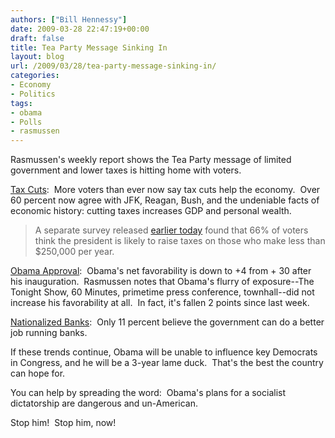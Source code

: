 ```yaml
---
authors: ["Bill Hennessy"]
date: 2009-03-28 22:47:19+00:00
draft: false
title: Tea Party Message Sinking In
layout: blog
url: /2009/03/28/tea-party-message-sinking-in/
categories:
- Economy
- Politics
tags:
- obama
- Polls
- rasmussen
---
```


Rasmussen's weekly report shows the Tea Party message of limited government and lower taxes is hitting home with voters.

[Tax Cuts](https://www.rasmussenreports.com/public_content/business/taxes/more_voters_than_ever_say_tax_cuts_help_the_economy):  More voters than ever now say tax cuts help the economy.  Over 60 percent now agree with JFK, Reagan, Bush, and the undeniable facts of economic history: cutting taxes increases GDP and personal wealth.  


> A separate survey released [earlier today](https://www.rasmussenreports.com/public_content/business/taxes/66_say_obama_likely_to_raise_taxes_on_those_earning_less_than_250_000_a_year) found that 66% of voters think the president is likely to raise taxes on those who make less than $250,000 per year. 


[Obama Approval](https://www.rasmussenreports.com/public_content/politics/obama_administration/daily_presidential_tracking_poll):  Obama's net favorability is down to +4 from + 30 after his inauguration.  Rasmussen notes that Obama's flurry of exposure--The Tonight Show, 60 Minutes, primetime press conference, townhall--did not increase his favorability at all.  In fact, it's fallen 2 points since last week.  

[Nationalized Banks](https://www.rasmussenreports.com/public_content/business/general_business/just_11_say_government_can_run_financial_institutions_better):  Only 11 percent believe the government can do a better job running banks.

If these trends continue, Obama will be unable to influence key Democrats in Congress, and he will be a 3-year lame duck.  That's the best the country can hope for.

You can help by spreading the word:  Obama's plans for a socialist dictatorship are dangerous and un-American.  

Stop him!  Stop him, now!
